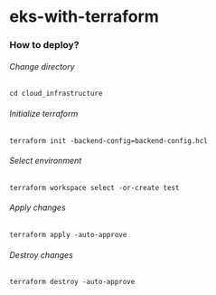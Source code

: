 # eks-with-terraform

### How to deploy?

###### Change directory
```commandline
cd cloud_infrastructure
```

###### Initialize terraform
```commandline
terraform init -backend-config=backend-config.hcl
```

###### Select environment
```commandline
terraform workspace select -or-create test
```

###### Apply changes
```commandline
terraform apply -auto-approve
```
###### Destroy changes
```commandline
terraform destroy -auto-approve
```
